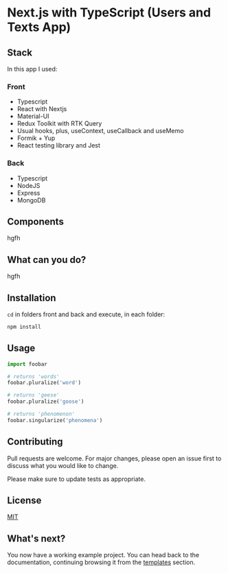 # Next.js with TypeScript (Users and Texts App)

## Stack

In this app I used:

### Front

- Typescript
- React with Nextjs
- Material-UI
- Redux Toolkit with RTK Query
- Usual hooks, plus, useContext, useCallback and useMemo
- Formik + Yup
- React testing library and Jest

### Back

- Typescript
- NodeJS
- Express
- MongoDB

## Components

hgfh

## What can you do?

hgfh

## Installation

`cd` in folders front and back and execute, in each folder:

```bash
npm install
```

## Usage

```python
import foobar

# returns 'words'
foobar.pluralize('word')

# returns 'geese'
foobar.pluralize('goose')

# returns 'phenomenon'
foobar.singularize('phenomena')
```

## Contributing

Pull requests are welcome. For major changes, please open an issue first to discuss what you would like to change.

Please make sure to update tests as appropriate.

## License

[MIT](https://choosealicense.com/licenses/mit/)

## What's next?

<!-- #default-branch-switch -->

You now have a working example project.
You can head back to the documentation, continuing browsing it from the [templates](https://mui.com/material-ui/getting-started/templates/) section.
